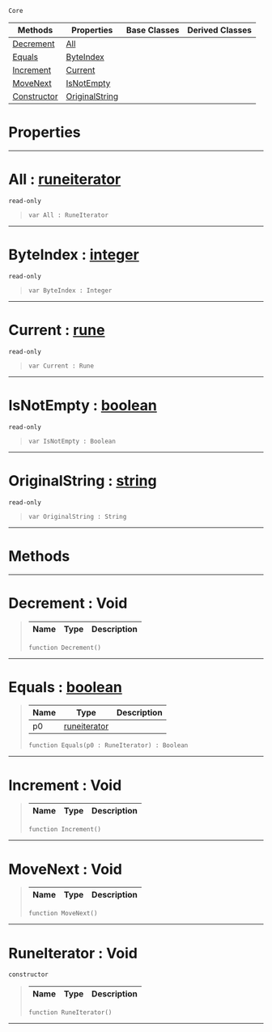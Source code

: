  `Core`

|Methods|Properties|Base Classes|Derived Classes|
|---|---|---|---|
|[ Decrement](https://github.com/ZilchEngine/ZilchDocs/blob/master/code_reference/nada_base_types/runeiterator.markdown#decrement-void)|[ All](https://github.com/ZilchEngine/ZilchDocs/blob/master/code_reference/nada_base_types/runeiterator.markdown#all-zero-engine-document)| | |
|[ Equals](https://github.com/ZilchEngine/ZilchDocs/blob/master/code_reference/nada_base_types/runeiterator.markdown#equals-zero-engine-docum)|[ ByteIndex](https://github.com/ZilchEngine/ZilchDocs/blob/master/code_reference/nada_base_types/runeiterator.markdown#byteindex-zero-engine-do)| | |
|[ Increment](https://github.com/ZilchEngine/ZilchDocs/blob/master/code_reference/nada_base_types/runeiterator.markdown#increment-void)|[ Current](https://github.com/ZilchEngine/ZilchDocs/blob/master/code_reference/nada_base_types/runeiterator.markdown#current-zero-engine-docu)| | |
|[ MoveNext](https://github.com/ZilchEngine/ZilchDocs/blob/master/code_reference/nada_base_types/runeiterator.markdown#movenext-void)|[ IsNotEmpty](https://github.com/ZilchEngine/ZilchDocs/blob/master/code_reference/nada_base_types/runeiterator.markdown#isnotempty-zero-engine-d)| | |
|[ Constructor](https://github.com/ZilchEngine/ZilchDocs/blob/master/code_reference/nada_base_types/runeiterator.markdown#runeiterator-void)|[ OriginalString](https://github.com/ZilchEngine/ZilchDocs/blob/master/code_reference/nada_base_types/runeiterator.markdown#originalstring-zero-engi)| | |


 #  Properties


---  
 #  All : [runeiterator](https://github.com/ZilchEngine/ZilchDocs/blob/master/code_reference/nada_base_types/runeiterator.markdown)

 `read-only`

> 
> ``` lang=cpp, name=Nada
> var All : RuneIterator


---  
 #  ByteIndex : [integer](https://github.com/ZilchEngine/ZilchDocs/blob/master/code_reference/nada_base_types/integer.markdown)

 `read-only`

> 
> ``` lang=cpp, name=Nada
> var ByteIndex : Integer


---  
 #  Current : [rune](https://github.com/ZilchEngine/ZilchDocs/blob/master/code_reference/nada_base_types/rune.markdown)

 `read-only`

> 
> ``` lang=cpp, name=Nada
> var Current : Rune


---  
 #  IsNotEmpty : [boolean](https://github.com/ZilchEngine/ZilchDocs/blob/master/code_reference/nada_base_types/boolean.markdown)

 `read-only`

> 
> ``` lang=cpp, name=Nada
> var IsNotEmpty : Boolean


---  
 #  OriginalString : [string](https://github.com/ZilchEngine/ZilchDocs/blob/master/code_reference/nada_base_types/string.markdown)

 `read-only`

> 
> ``` lang=cpp, name=Nada
> var OriginalString : String


---  
 #  Methods


---  
 #  Decrement : Void

> 
> |Name|Type|Description|
> |---|---|---|
> ``` lang=cpp, name=Nada
> function Decrement()
> ``` 


---  
 #  Equals : [boolean](https://github.com/ZilchEngine/ZilchDocs/blob/master/code_reference/nada_base_types/boolean.markdown)

> 
> |Name|Type|Description|
> |---|---|---|
> |p0|[runeiterator](https://github.com/ZilchEngine/ZilchDocs/blob/master/code_reference/nada_base_types/runeiterator.markdown)| |
> ``` lang=cpp, name=Nada
> function Equals(p0 : RuneIterator) : Boolean
> ``` 


---  
 #  Increment : Void

> 
> |Name|Type|Description|
> |---|---|---|
> ``` lang=cpp, name=Nada
> function Increment()
> ``` 


---  
 #  MoveNext : Void

> 
> |Name|Type|Description|
> |---|---|---|
> ``` lang=cpp, name=Nada
> function MoveNext()
> ``` 


---  
 #  RuneIterator : Void

 `constructor`

> 
> |Name|Type|Description|
> |---|---|---|
> ``` lang=cpp, name=Nada
> function RuneIterator()
> ``` 


---  
 

 